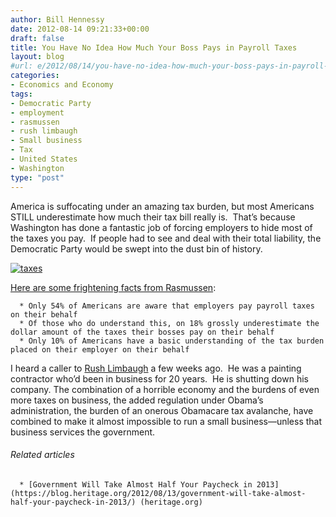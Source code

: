 ```yaml
---
author: Bill Hennessy
date: 2012-08-14 09:21:33+00:00
draft: false
title: You Have No Idea How Much Your Boss Pays in Payroll Taxes
layout: blog
#url: e/2012/08/14/you-have-no-idea-how-much-your-boss-pays-in-payroll-taxes/
categories:
- Economics and Economy
tags:
- Democratic Party
- employment
- rasmussen
- rush limbaugh
- Small business
- Tax
- United States
- Washington
type: "post"
---
```


America is suffocating under an amazing tax burden, but most Americans STILL underestimate how much their tax bill really is.  That’s because Washington has done a fantastic job of forcing employers to hide most of the taxes you pay.  If people had to see and deal with their total liability, the Democratic Party would be swept into the dust bin of history.

[![taxes](https://ludicrite.files.wordpress.com/2012/08/taxes_thumb.jpg)
](https://ludicrite.files.wordpress.com/2012/08/taxes.jpg)

[Here are some frightening facts from Rasmussen](https://www.rasmussenreports.com/public_content/business/taxes/august_2012/americans_dramatically_underestimate_cost_of_employer_payroll_taxes):



	  * Only 54% of Americans are aware that employers pay payroll taxes on their behalf
	  * Of those who do understand this, on 18% grossly underestimate the dollar amount of the taxes their bosses pay on their behalf
	  * Only 10% of Americans have a basic understanding of the tax burden placed on their employer on their behalf

I heard a caller to [Rush Limbaugh](https://www.rushlimbaugh.com/) a few weeks ago.  He was a painting contractor who’d been in business for 20 years.  He is shutting down his company. The combination of a horrible economy and the burdens of even more taxes on business, the added regulation under Obama’s administration, the burden of an onerous Obamacare tax avalanche, have combined to make it almost impossible to run a small business—unless that business services the government.


###### Related articles





	  * [Government Will Take Almost Half Your Paycheck in 2013](https://blog.heritage.org/2012/08/13/government-will-take-almost-half-your-paycheck-in-2013/) (heritage.org)


